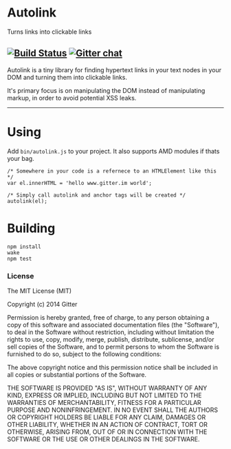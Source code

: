# Autolink

Turns links into clickable links

[![Build Status](https://travis-ci.org/gitterHQ/autolink.png?branch=master)](https://travis-ci.org/gitterHQ/autolink) [![Gitter chat](https://badges.gitter.im/gitterHQ/autolink.png)](https://gitter.im/gitterHQ/autolink)
-------------------------------

Autolink is a tiny library for finding hypertext links in your text nodes in your DOM and turning them into clickable links.

It's primary focus is on manipulating the DOM instead of manipulating markup, in order to avoid potential XSS leaks.

-------------------------------

# Using

Add `bin/autolink.js` to your project. It also supports AMD modules if thats your bag.

```
/* Somewhere in your code is a refernece to an HTMLElement like this */
var el.innerHTML = 'hello www.gitter.im world';

/* Simply call autolink and anchor tags will be created */
autolink(el);
```

# Building

```
npm install
wake
npm test
```


### License

The MIT License (MIT)

Copyright (c) 2014 Gitter

Permission is hereby granted, free of charge, to any person obtaining a copy of
this software and associated documentation files (the "Software"), to deal in
the Software without restriction, including without limitation the rights to
use, copy, modify, merge, publish, distribute, sublicense, and/or sell copies of
the Software, and to permit persons to whom the Software is furnished to do so,
subject to the following conditions:

The above copyright notice and this permission notice shall be included in all
copies or substantial portions of the Software.

THE SOFTWARE IS PROVIDED "AS IS", WITHOUT WARRANTY OF ANY KIND, EXPRESS OR
IMPLIED, INCLUDING BUT NOT LIMITED TO THE WARRANTIES OF MERCHANTABILITY, FITNESS
FOR A PARTICULAR PURPOSE AND NONINFRINGEMENT. IN NO EVENT SHALL THE AUTHORS OR
COPYRIGHT HOLDERS BE LIABLE FOR ANY CLAIM, DAMAGES OR OTHER LIABILITY, WHETHER
IN AN ACTION OF CONTRACT, TORT OR OTHERWISE, ARISING FROM, OUT OF OR IN
CONNECTION WITH THE SOFTWARE OR THE USE OR OTHER DEALINGS IN THE SOFTWARE.
